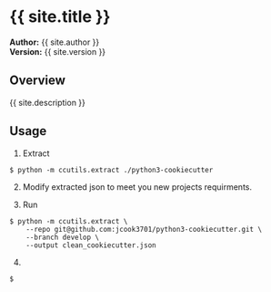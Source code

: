 # {{ site.title }}

__Author:__ {{ site.author }}  
__Version:__ {{ site.version }}  

## Overview
{{ site.description }}  

## Usage
1. Extract  
``` shell
$ python -m ccutils.extract ./python3-cookiecutter
```
2. Modify extracted json to meet you new projects requirments.  

3. Run  
``` shell
$ python -m ccutils.extract \
    --repo git@github.com:jcook3701/python3-cookiecutter.git \
    --branch develop \
    --output clean_cookiecutter.json
```
4.
``` shell
$ 
```
